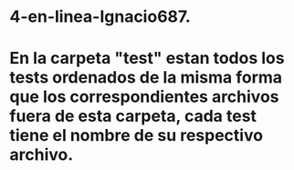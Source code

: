 # 4-en-linea-Ignacio687.
# En la carpeta "test" estan todos los tests ordenados de la misma forma que los correspondientes archivos fuera de esta carpeta, cada test tiene el nombre de su respectivo archivo.